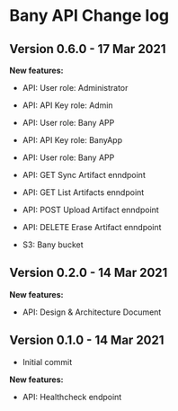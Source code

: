 # Bany API Change log

## Version 0.6.0 - 17 Mar 2021

**New features:**

- API: User role: Administrator
- API: API Key role: Admin
- API: User role: Bany APP
- API: API Key role: BanyApp

- API: User role: Bany APP
- API: GET Sync Artifact enndpoint
- API: GET List Artifacts enndpoint
- API: POST Upload Artifact enndpoint
- API: DELETE Erase Artifact enndpoint

- S3: Bany bucket

## Version 0.2.0 - 14 Mar 2021

**New features:**

- API: Design & Architecture Document

## Version 0.1.0 - 14 Mar 2021

- Initial commit

**New features:**

- API: Healthcheck endpoint
